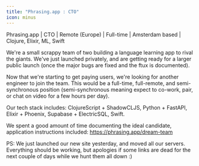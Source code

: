 ```yaml
---
title: "Phrasing.app : CTO"
icon: minus
---
```

Phrasing.app | CTO | Remote (Europe) | Full-time | Amsterdam based | Clojure, Elixir, ML, Swift

We&#x27;re a small scrappy team of two building a language learning app to rival the giants. We&#x27;ve just launched privately, and are getting ready for a larger public launch (once the major bugs are fixed and the ftux is documented).

Now that we&#x27;re starting to get paying users, we&#x27;re looking for another engineer to join the team. This would be a full-time, full-remote, and semi-synchronous position (semi-synchronous meaning expect to co-work, pair, or chat on video for a few hours per day).

Our tech stack includes: ClojureScript + ShadowCLJS, Python + FastAPI, Elixir + Phoenix, Supabase + ElectricSQL, Swift.

We spent a good amount of time documenting the ideal candidate, application instructions included: <a href="https:&#x2F;&#x2F;phrasing.app&#x2F;dream-team" rel="nofollow">https:&#x2F;&#x2F;phrasing.app&#x2F;dream-team</a>

PS: We just launched our new site yesterday, and moved all our servers. Everything should be working, but apologies if some links are dead for the next couple of days while we hunt them all down :)
